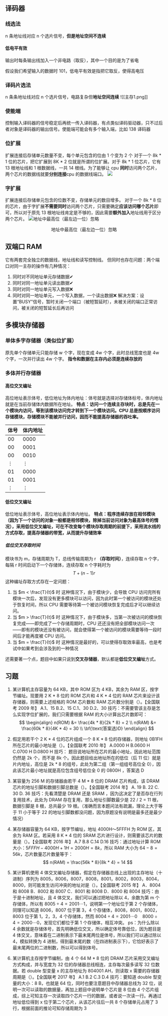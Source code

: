 ## 译码器
### 线选法
n 条地址线对应 n 个选片信号，**但是地址空间不连续**

#### 低电平有效
输出时每条输出线加入一个非电路（取反），其中一个目的是为了省电

假设我们希望输入的数据时 101，低电平有效是指把它取反，使得高电压

### 译码片选法
n 条条地址线对应 n 个选片信号，电路复杂但**地址空间连续**
![[主存1.png]]

### 使能端
控制输入译码器的信号稳定后再统一传入译码器，有点类似译码驱动器，只不过后者对象是译码器的输出信号。使能端可能会有多个输入端，比如 138 译码器

### 位扩展
扩展连接后存储单元数量不变，每个单元包含的位由 1 个变为 2 个
对于一个 8k * 1 位的芯片，把它扩展到 8K * 2 位就是所谓的位扩展。对于 8k * 1 位芯片，它有 13 根地址线和 1 根数据线，一共 14 根线。为了能够让 cpu **同时**访问两个芯片，两个芯片的数据线就要**分别连接**cpu 的数据线端口。
![](主存2位扩展.png)

### 字扩展
扩展连接后存储单元包含的位数不变，存储单元的数目增多。
对于一个 8k * 8 位的芯片，由于字扩展**不需要同时**访问两个芯片，只需要确定**应该访问哪个芯片**即可，所以对于原先 13 根地址线肯定是不够的，因此需要**额外加入**地址线用于区分两个芯片。
![地址中最高位（最左边一位）忽略](主存3字扩展.png "地址中最高位（最左边一位）忽略")
<center style = "font-size: 14 px;">地址中最高位（最左边一位）忽略</center>


## 双端口 RAM
它有两套完全独立的数据线，地址线和读写控制线。
但同时也存在问题：两个端口对同一主存的操作有几种情况：
1. 同时对不同地址单元存储数据✔
2. 同时对同一地址单元读出数据✔
3. 同时对同一地址单元写入数据❌
4. 同时对同一地址单元，一个写入数据，一个读出数据❌
解决方案：设置“BUSY”信号，暂时关闭一个端口（被短暂延时），未被关闭的端口正常访问，被关闭的短暂延长后再访问

## 多模块存储器
### 单体多字存储器（类似位扩展）
原先单个存储单元只能存储 w 个字，现在变成 4w 个字，此时总线宽度也是 4w 个字，一次并行读出 4w 个字。
**指令和数据在主存内必须是连续存放的**

### 多体并行存储器
#### 高位交叉编址
高位地址表示体号，低位地址为体内地址：体号就是选择对存储体标号，体内地址就是在当前存储体内数据所在地址。
**特点：访问一个连续主存块时，总是先在一个模块内访问，等到该模块访问完才转到下一个模块访问。CPU 总是按顺序访问存储模块，存储模块不能被并行访问，因而不能提高存储器的吞吐率。**

|体号|体内地址|
|--|----|
|00 |0000|
| 00| 0001|
| 00 | 0010|
| $\vdots$ | $\vdots$ |
| 01| 0000|
| 01| 0001|
| $\vdots$ | $\vdots$ |

#### 低位交叉编址
低位地址表示体号，高位地址表示体内地址。
**特点：程序连续存放在相邻模块（因为下一个访问的对象一般都是相邻模块，除掉当前访问对象为最高体号的情况），采用低位交叉编址，可在不改变每个模块存取周期的前提下，采用流水线的方式存取，提高存储器的带宽，从而提升存储效率**

##### 低位交叉存取时间
模块书为 m，存储周期为 T，总线传输周期为 r **（存取时间）**，连续存取 n 个字，每隔 r 时间启动下一个存储体，连续存取 n 个字耗时为
$$
T + (n-1) r
$$
这种编址存取方式存在一定问题：
1. 当 $m < \frac{T}{t}$ 时
这种情况下，由于模块少，会导致 CPU 访问完所有模块一次后，发现没有更多模块可以访问，因为此时第一个被访问的模块还处于恢复时间，所以 CPU 需要等待第一个被访问模块恢复完成后才可以继续访问。
2. 当 $m > \frac{T}{t}$ 时
这种情况下，由于模块多，当第一次被访问的模块恢复完成——即完成了一个存储周期时，CPU 还还没有把全部模块访问一次——即有的模块还没有被访问，就会使得第一个被访问的模块需要等待一段时间后才能再度被 CPU 访问。
3. 当 $m = \frac{T}{t}$ 时
这种情况是最好的，可以使得存取效率最高，也是考试中如果考到会涉及到的一种情况

还需要著一个点，题目中如果只说到**交叉存储器**，默认都是**低位交叉编址**方式。

## 习题
1. 某计算机主存容量为 64 KB，其中 ROM 区为 4 KB，其余为 RAM 区，按字节编址。现要用 2 K * 8 位的 ROM 芯片和 4 K * 4 位的 RAM 芯片来设计该存储器，则需要上述规格的 ROM 芯片数和 RAM 芯片数分别是（）。【全国联考 2009 年】
A.1、15
B.2、15
C.1、30
D.2、30 
技巧：不需要管该主存是怎么实现字位扩展的，我们只需要根据 RAM 的大小计算出芯片数即可：
$$
\begin{align}
n(ROM) &= \frac{4k * 8}{2k * 8} = 2 \\
n(RAM) &= \frac{60k * 8}{4K * 4} = 30 \\
\bf{\text{答案选}D}
\end{align}
$$

2. 假定用若干个 2 K * 4 位的芯片组成一个 8 K *  8 位的存储器，则地址 0B1FH 所在芯片的最小地址是（）。【全国联考 2010 年】
A.0000 H
B.0600 H
C.0700 H
D.0800 H 
技巧： 题目说地址所在芯片的最小地址，因此地址范围仍然是 2k 个，而不是 8k 个。因此题目给出地址所在的低位（后 11 位）就是片内地址，高位是 2k * 8 的组号，此处为第二组（第一组组号高位全 0），因此该芯片最小地址就是高位包含组号低位全 0 的 0800H ，答案选 D

3. 某容量为 256 M 的存储器由若干 4 M * 8 位的 DRAM 芯片构成，该 DRAM 芯片的地址引脚和数据引脚总数是（）。【全国联考 2014 年】
A. 19
B. 22
C. 30
D. 36
技巧：先看清楚是 DRAM 还是 SRAM ，因为这决定了是否存在行列复用技术，此处为 DRAM 存在复用，那么地址引脚数最少是 22 / 2 = 11 根，数据引脚是 8 根，总共最少 19 根。（准确而言本题问法有疏漏，理论上大于等于 11 小于等于 22 的地址引脚数都没问题，因为原题没有说明是最多还是最少情况）

4. 某存储器容量为 64 KB，按字节编址，地址 4000H～5FFFH 为 ROM 区，其余为 RAM 区。若采用 8 K * 4 位的 SRAM 芯片进行设计，则需要该芯片的数量是（）。【全国联考 2016 年】
A.7
B.8
C.14
D.16 
技巧：通过地址计算 ROM 大小：$5FFFH - 4000H + 1H = 2000H = 8k$，所以 RAM 大小为 $64 - 8 = 56k$，芯片数量芯片数量等于：
$$
n(RAM) = \frac{56k * 8}{8k * 4} = 14
$$
 
 5. 某计算机使用 4 体交叉编址存储器，假定在存储器总线上出现的主存地址（十进制）序列为 8005，8006，8007，8008，8001，8002，8003，8004，8000，则可能发生访问冲突的地址对是（）。【全国联考 2015 年】
A．8004 和 8008
B．8002 和 8007 
C．8001 和 8008
D．8000 和 8004
技巧：由于是十进制地址，且 4 体交叉，我们可以通过把地址除以 4，余数为第 m 个存储体，所以有 $8005 \div 4 = 2001 \cdots 1$，说明第一个地址位于第 2 个存储体，同理可以知道 8006，8007 位于第 3，4 个存储体，8008，8001，8002，8003 位于第 1，2，3，4 个存储体，然而 $8004 \div 4 = 2001 \cdots 0 \quad 8000 \div 4 = 2000 \cdots 0$，发现它们都位于第 1 个存储体，相互冲突。
ps：为什么除以 4 余数就是存储体号，首先明确低位交叉，所以确定体号靠低位，因为题目是 4 体交叉，意味着在二进制表示下最末尾两位是体号，所以我们可以通过除以 4，模拟转换为 4 进制，得到最末尾的数（在四进制表示下），它恰好表示了最末尾两位的二进制数，所以可以得到体号。

6. 某计算机主存按字节编制，由 4 个 64 M * 8 位的 DRAM 芯片采用交叉编址方式构成，并与宽度为 32 位的存储器总线相连，主存每次最多读写 32 位数据。若 double 型变量 x 的主存地址为 804001 AH，则读取 x 需要的存储器周期是（）。【全国联考 2017 年】
A.1
B.2
C.3
D.4 
技巧：要知道 double 型变量的大小：8 B，也就是 64 位，同时也要注意题目中存储器总线为 32 位，说明一次可以读取的数据量，再加上题目中说明单个芯片是 8 位由 4 个芯片组成，综上可知主存一次读取四个芯片一行的数据，或者说一次读一行。再通过地址低位得到 x 位于第二个芯片，从该芯片往后一共 8 个存储单元占用了 3 行，根据前面的推论可知存储周期为 3



 